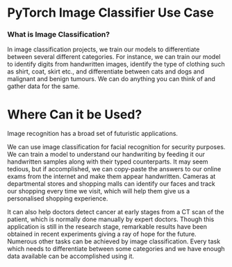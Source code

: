 # PyTorch Image Classifier Use Case



### What is Image Classification? 

In image classification projects, we train our models to differentiate between several different categories. For instance, we can train our model to identify digits from handwritten images, identify the type of clothing such as shirt, coat, skirt etc., and differentiate between cats and dogs and malignant and benign tumours. We can do anything you can think of and gather data for the same.


# Where Can it be Used?

Image recognition has a broad set of futuristic applications.

We can use image classification for facial recognition for security purposes.
We can train a model to understand our handwriting by feeding it our handwritten samples along with their
typed counterparts. It may seem tedious, but if accomplished, we can copy-paste the answers to our online exams from the internet and make them appear handwritten.
Cameras at departmental stores and shopping malls can identify our faces and track our shopping every time we visit, which will help them give us a personalised shopping experience.

It can also help doctors detect cancer at early stages from a CT scan of the patient, which is normally done manually by expert doctors. Though this application is still in the research stage, remarkable results have been obtained in recent experiments giving a ray of hope for the future.
Numerous other tasks can be achieved by image classification. Every task which needs to differentiate between some categories and we have enough data available can be accomplished using it.